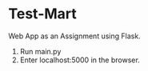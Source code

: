 # Test-Mart
Web App as an Assignment using Flask.

1)  Run main.py
2) Enter localhost:5000 in the browser. 
